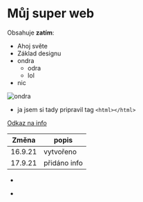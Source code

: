 # Můj super web
Obsahuje **zatím**:
* Ahoj světe
* Základ designu
* ondra
    * odra
    * lol
* nic

![ondra](https://blog.inpage.cz/obrazek/3/kitten-jpg/)

* ja jsem si tady pripravil tag ``<html></html>``

[Odkaz na info](info.html)

| **Změna**   | **popis**        |
|---------|--------------|
| 16.9.21 | vytvořeno    |
| 17.9.21 | přidáno info |

* <html></html>
* <p></p>